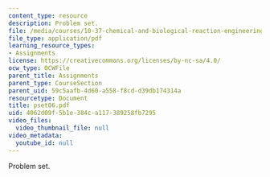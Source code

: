 ```yaml
---
content_type: resource
description: Problem set.
file: /media/courses/10-37-chemical-and-biological-reaction-engineering-spring-2007/4062d09f5b1e384ca117389258fb7295_pset06.pdf
file_type: application/pdf
learning_resource_types:
- Assignments
license: https://creativecommons.org/licenses/by-nc-sa/4.0/
ocw_type: OCWFile
parent_title: Assignments
parent_type: CourseSection
parent_uid: 59c5aafb-4d60-a558-f8cd-d39db174314a
resourcetype: Document
title: pset06.pdf
uid: 4062d09f-5b1e-384c-a117-389258fb7295
video_files:
  video_thumbnail_file: null
video_metadata:
  youtube_id: null
---
```

Problem set.